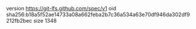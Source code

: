 version https://git-lfs.github.com/spec/v1
oid sha256:b18a5f52ae14733a08a662feba2b7c36a534a63e70df946da302df9212fb2bec
size 1348
